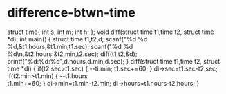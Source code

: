 # difference-btwn-time
struct time{
int s;
int m;
int h;
};
void diff(struct time t1,time t2, struct time *d);
int main()
{
struct time t1,t2,d;
scanf("%d %d %d,&t1.hours,&t1.min,t1.sec);
scanf("%d %d %d\n,&t2.hours,&t2.min,t2.sec);
diff(t1,t2,&d);
printf("%d:%d:%d",d.hours,d.min,d.sec);
}
diff(struct time t1,time t2, struct time *di)
{
if(t2.sec>t1.sec)
{
--ti.min;
t1.sec+=60;
}
di->sec=t1.sec-t2.sec;
if(t2.min>t1.min)
{
--t1.hours\
t1.min+=60;
}
di->min=t1.min-t2.min;
di->hours=t1.hours-t2.hours;
}
